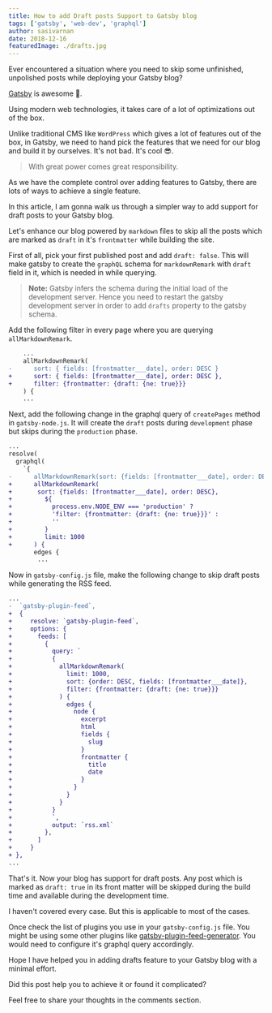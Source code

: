 ```yaml
---
title: How to add Draft posts Support to Gatsby blog
tags: ['gatsby', 'web-dev', 'graphql']
author: sasivarnan
date: 2018-12-16
featuredImage: ./drafts.jpg
---
```


Ever encountered a situation where you need to skip some unfinished, unpolished posts while deploying your Gatsby blog?

[Gatsby](/tag/gatsby) is awesome 💟.

Using modern web technologies, it takes care of a lot of optimizations out of the box.

Unlike traditional CMS like `WordPress` which gives a lot of features out of the box, in Gatsby, we need to hand pick the features that we need for our blog and build it by ourselves. It's not bad. It's cool 😎.

> With great power comes great responsibility.

As we have the complete control over adding features to Gatsby, there are lots of ways to achieve a single feature.

In this article, I am gonna walk us through a simpler way to add support for draft posts to your Gatsby blog.

Let's enhance our blog powered by `markdown` files to skip all the posts which are marked as `draft` in it's `frontmatter` while building the site.

First of all, pick your first published post and add `draft: false`. This will make gatsby to create the `graphQL` schema for `markdownRemark` with `draft` field in it, which is needed in while querying.

> **Note:** Gatsby infers the schema during the initial load of the development server. Hence you need to restart the gatsby development server in order to add `drafts` property to the gatsby schema.

Add the following filter in every page where you are querying `allMarkdownRemark`.

```diff
    ...
    allMarkdownRemark(
-      sort: { fields: [frontmatter___date], order: DESC }
+      sort: { fields: [frontmatter___date], order: DESC },
+      filter: {frontmatter: {draft: {ne: true}}}
    ) {
    ...
```

Next, add the following change in the graphql query of `createPages` method in `gatsby-node.js`. It will create the `draft` posts during `development` phase but skips during the `production` phase.

```diff
...
resolve(
  graphql(
    `{
-      allMarkdownRemark(sort: {fields: [frontmatter___date], order: DESC}, limit: 1000) {
+      allMarkdownRemark(
+       sort: {fields: [frontmatter___date], order: DESC},
+         ${
+           process.env.NODE_ENV === 'production' ?
+           'filter: {frontmatter: {draft: {ne: true}}}' :
+           ''
+         }
+         limit: 1000
+      ) {
       edges {
        ...
```

Now in `gatsby-config.js` file, make the following change to skip draft posts while generating the RSS feed.

```diff
...
-  `gatsby-plugin-feed`,
+  {
+     resolve: `gatsby-plugin-feed`,
+     options: {
+       feeds: [
+         {
+           query: `
+           {
+             allMarkdownRemark(
+               limit: 1000,
+               sort: {order: DESC, fields: [frontmatter___date]},
+               filter: {frontmatter: {draft: {ne: true}}}
+             ) {
+               edges {
+                 node {
+                   excerpt
+                   html
+                   fields {
+                     slug
+                   }
+                   frontmatter {
+                     title
+                     date
+                   }
+                 }
+               }
+             }
+           }
+           `,
+           output: `rss.xml`
+         },
+       ]
+     }
+ },
...
```

That's it. Now your blog has support for draft posts. Any post which is marked as `draft: true` in its front matter will be skipped during the build time and available during the development time.

I haven't covered every case. But this is applicable to most of the cases.

Once check the list of plugins you use in your `gatsby-config.js` file. You might be using some other plugins like [gatsby-plugin-feed-generator](https://www.gatsbyjs.org/packages/gatsby-plugin-feed-generator/). You would need to configure it's graphql query accordingly.

Hope I have helped you in adding drafts feature to your Gatsby blog with a minimal effort.

Did this post help you to achieve it or found it complicated?

Feel free to share your thoughts in the comments section.
